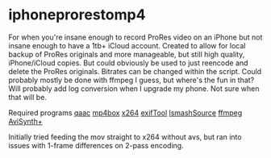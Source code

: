 # iphoneprorestomp4

For when you're insane enough to record ProRes video on an iPhone but not insane enough to have a 1tb+ iCloud account. Created to allow for local backup of ProRes originals and more manageable, but still high quality, iPhone/iCloud copies. But could obviously be used to just reencode and delete the ProRes originals. Bitrates can be changed within the script. Could probably mostly be done with ffmpeg I guess, but where's the fun in that? Will probably add log conversion when I upgrade my phone. Not sure when that will be.

Required programs
[qaac](https://github.com/nu774/qaac)
[mp4box](https://github.com/gpac/gpac/wiki/mp4box)
[x264](https://artifacts.videolan.org/x264/release-win64/)
[exifTool](https://exiftool.org/)
[lsmashSource](https://github.com/HomeOfAviSynthPlusEvolution/L-SMASH-Works/releases/)
[ffmpeg](https://www.ffmpeg.org/download.html)
[AviSynth+](https://github.com/AviSynth/AviSynthPlus)

Initially tried feeding the mov straight to x264 without avs, but ran into issues with 1-frame differences on 2-pass encoding.

